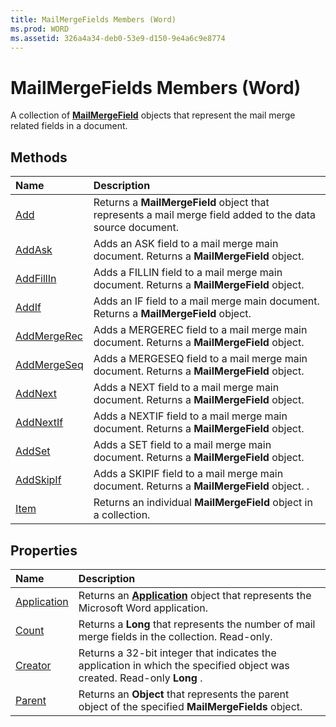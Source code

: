 ```yaml
---
title: MailMergeFields Members (Word)
ms.prod: WORD
ms.assetid: 326a4a34-deb0-53e9-d150-9e4a6c9e8774
---
```



# MailMergeFields Members (Word)
A collection of  **[MailMergeField](mailmergefield-object-word.md)** objects that represent the mail merge related fields in a document.

## Methods



|**Name**|**Description**|
|:-----|:-----|
|[Add](mailmergefields-add-method-word.md)|Returns a  **MailMergeField** object that represents a mail merge field added to the data source document.|
|[AddAsk](mailmergefields-addask-method-word.md)|Adds an ASK field to a mail merge main document. Returns a  **MailMergeField** object.|
|[AddFillIn](mailmergefields-addfillin-method-word.md)|Adds a FILLIN field to a mail merge main document. Returns a  **MailMergeField** object.|
|[AddIf](mailmergefields-addif-method-word.md)|Adds an IF field to a mail merge main document. Returns a  **MailMergeField** object.|
|[AddMergeRec](mailmergefields-addmergerec-method-word.md)|Adds a MERGEREC field to a mail merge main document. Returns a  **MailMergeField** object.|
|[AddMergeSeq](mailmergefields-addmergeseq-method-word.md)|Adds a MERGESEQ field to a mail merge main document. Returns a  **MailMergeField** object.|
|[AddNext](mailmergefields-addnext-method-word.md)|Adds a NEXT field to a mail merge main document. Returns a  **MailMergeField** object.|
|[AddNextIf](mailmergefields-addnextif-method-word.md)|Adds a NEXTIF field to a mail merge main document. Returns a  **MailMergeField** object.|
|[AddSet](mailmergefields-addset-method-word.md)|Adds a SET field to a mail merge main document. Returns a  **MailMergeField** object.|
|[AddSkipIf](mailmergefields-addskipif-method-word.md)|Adds a SKIPIF field to a mail merge main document. Returns a  **MailMergeField** object. .|
|[Item](mailmergefields-item-method-word.md)|Returns an individual  **MailMergeField** object in a collection.|

## Properties



|**Name**|**Description**|
|:-----|:-----|
|[Application](mailmergefields-application-property-word.md)|Returns an  **[Application](application-object-word.md)** object that represents the Microsoft Word application.|
|[Count](mailmergefields-count-property-word.md)|Returns a  **Long** that represents the number of mail merge fields in the collection. Read-only.|
|[Creator](mailmergefields-creator-property-word.md)|Returns a 32-bit integer that indicates the application in which the specified object was created. Read-only  **Long** .|
|[Parent](mailmergefields-parent-property-word.md)|Returns an  **Object** that represents the parent object of the specified **MailMergeFields** object.|


